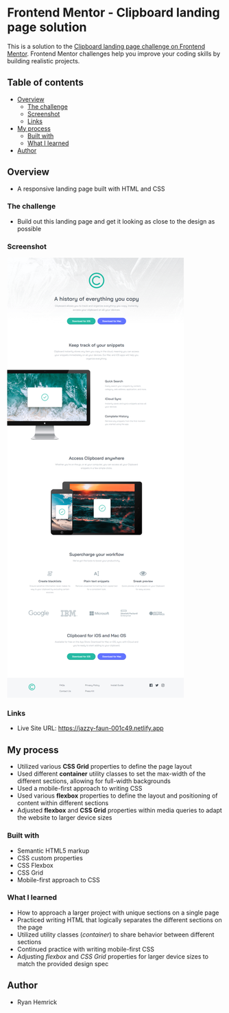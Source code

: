 # Frontend Mentor - Clipboard landing page solution

This is a solution to the [Clipboard landing page challenge on Frontend Mentor](https://www.frontendmentor.io/challenges/clipboard-landing-page-5cc9bccd6c4c91111378ecb9). Frontend Mentor challenges help you improve your coding skills by building realistic projects. 

## Table of contents

- [Overview](#overview)
  - [The challenge](#the-challenge)
  - [Screenshot](#screenshot)
  - [Links](#links)
- [My process](#my-process)
  - [Built with](#built-with)
  - [What I learned](#what-i-learned)
- [Author](#author)


## Overview
- A responsive landing page built with HTML and CSS


### The challenge
- Build out this landing page and get it looking as close to the design as possible


### Screenshot
![](./screenshot.png)


### Links
- Live Site URL: https://jazzy-faun-001c49.netlify.app


## My process
- Utilized various **CSS Grid** properties to define the page layout
- Used different **container** utility classes to set the max-width of the different sections, allowing for full-width backgrounds
- Used a mobile-first approach to writing CSS
- Used various **flexbox** properties to define the layout and positioning of content within different sections
- Adjusted **flexbox** and **CSS Grid** properties within media queries to adapt the website to larger device sizes
 

### Built with
- Semantic HTML5 markup
- CSS custom properties
- CSS Flexbox
- CSS Grid
- Mobile-first approach to CSS


### What I learned
- How to approach a larger project with unique sections on a single page
- Practiced writing HTML that logically separates the different sections on the page
- Utilized utility classes (*container*) to share behavior between different sections
- Continued practice with writing mobile-first CSS
- Adjusting *flexbox* and *CSS Grid* properties for larger device sizes to match the provided design spec


## Author
- Ryan Hemrick